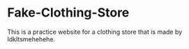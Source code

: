 # Fake-Clothing-Store
This is a practice website for a clothing store that is made by IdkItsmehehehe.
